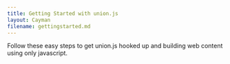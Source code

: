 ```yaml
---
title: Getting Started with union.js
layout: Cayman
filename: gettingstarted.md
---
```


Follow these easy steps to get union.js hooked up and building web content using only javascript.

